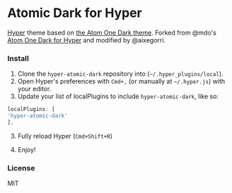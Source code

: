 # Atomic Dark for Hyper

[Hyper](https://hyper.is) theme based on [the Atom One Dark theme](https://github.com/atom/one-dark-syntax). Forked from @mdo's [Atom One Dark for Hyper](https://github.com/mdo/hyperterm-atom-dark) and modified by @aixegorri.

### Install

1. Clone the `hyper-atomic-dark` repository into (`~/.hyper_plugins/local`).
1. Open Hyper's preferences with `Cmd+,` (or manually at `~/.hyper.js`) with your editor.
2. Update your list of localPlugins to include `hyper-atomic-dark`, like so:
  
  ```js
localPlugins: [
  'hyper-atomic-dark'
],
```
3. Fully reload Hyper (`Cmd+Shift+R`)

4. Enjoy!

### License

MIT
